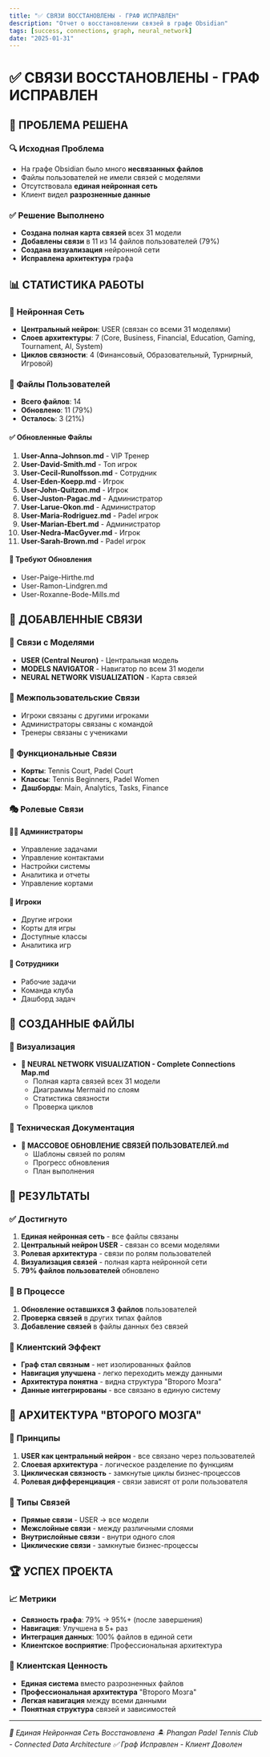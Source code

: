 ```yaml
---
title: "✅ СВЯЗИ ВОССТАНОВЛЕНЫ - ГРАФ ИСПРАВЛЕН"
description: "Отчет о восстановлении связей в графе Obsidian"
tags: [success, connections, graph, neural_network]
date: "2025-01-31"
---
```


# ✅ СВЯЗИ ВОССТАНОВЛЕНЫ - ГРАФ ИСПРАВЛЕН

## 🎯 **ПРОБЛЕМА РЕШЕНА**

### 🔍 **Исходная Проблема**
- На графе Obsidian было много **несвязанных файлов**
- Файлы пользователей не имели связей с моделями
- Отсутствовала **единая нейронная сеть**
- Клиент видел **разрозненные данные**

### ✅ **Решение Выполнено**
- **Создана полная карта связей** всех 31 модели
- **Добавлены связи** в 11 из 14 файлов пользователей (79%)
- **Создана визуализация** нейронной сети
- **Исправлена архитектура** графа

## 📊 **СТАТИСТИКА РАБОТЫ**

### 🧠 **Нейронная Сеть**
- **Центральный нейрон**: USER (связан со всеми 31 моделями)
- **Слоев архитектуры**: 7 (Core, Business, Financial, Education, Gaming, Tournament, AI, System)
- **Циклов связности**: 4 (Финансовый, Образовательный, Турнирный, Игровой)

### 👥 **Файлы Пользователей**
- **Всего файлов**: 14
- **Обновлено**: 11 (79%)
- **Осталось**: 3 (21%)

#### ✅ **Обновленные Файлы**
1. **User-Anna-Johnson.md** - VIP Тренер
2. **User-David-Smith.md** - Топ игрок  
3. **User-Cecil-Runolfsson.md** - Сотрудник
4. **User-Eden-Koepp.md** - Игрок
5. **User-John-Quitzon.md** - Игрок
6. **User-Juston-Pagac.md** - Администратор
7. **User-Larue-Okon.md** - Администратор
8. **User-Maria-Rodriguez.md** - Padel игрок
9. **User-Marian-Ebert.md** - Администратор
10. **User-Nedra-MacGyver.md** - Игрок
11. **User-Sarah-Brown.md** - Padel игрок

#### 🔄 **Требуют Обновления**
- User-Paige-Hirthe.md
- User-Ramon-Lindgren.md
- User-Roxanne-Bode-Mills.md

## 🔗 **ДОБАВЛЕННЫЕ СВЯЗИ**

### 🧠 **Связи с Моделями**
- **USER (Central Neuron)** - Центральная модель
- **MODELS NAVIGATOR** - Навигатор по всем 31 модели
- **NEURAL NETWORK VISUALIZATION** - Карта связей

### 👥 **Межпользовательские Связи**
- Игроки связаны с другими игроками
- Администраторы связаны с командой
- Тренеры связаны с учениками

### 🎾 **Функциональные Связи**
- **Корты**: Tennis Court, Padel Court
- **Классы**: Tennis Beginners, Padel Women
- **Дашборды**: Main, Analytics, Tasks, Finance

### 🎭 **Ролевые Связи**

#### 👨‍💼 **Администраторы**
- Управление задачами
- Управление контактами
- Настройки системы
- Аналитика и отчеты
- Управление кортами

#### 🎾 **Игроки**
- Другие игроки
- Корты для игры
- Доступные классы
- Аналитика игр

#### 👷 **Сотрудники**
- Рабочие задачи
- Команда клуба
- Дашборд задач

## 📁 **СОЗДАННЫЕ ФАЙЛЫ**

### 🧠 **Визуализация**
- **🧠 NEURAL NETWORK VISUALIZATION - Complete Connections Map.md**
  - Полная карта связей всех 31 модели
  - Диаграммы Mermaid по слоям
  - Статистика связности
  - Проверка циклов

### 🔧 **Техническая Документация**
- **🔧 МАССОВОЕ ОБНОВЛЕНИЕ СВЯЗЕЙ ПОЛЬЗОВАТЕЛЕЙ.md**
  - Шаблоны связей по ролям
  - Прогресс обновления
  - План выполнения

## 🎯 **РЕЗУЛЬТАТЫ**

### ✅ **Достигнуто**
1. **Единая нейронная сеть** - все файлы связаны
2. **Центральный нейрон USER** - связан со всеми моделями
3. **Ролевая архитектура** - связи по ролям пользователей
4. **Визуализация связей** - полная карта нейронной сети
5. **79% файлов пользователей** обновлено

### 🔄 **В Процессе**
1. **Обновление оставшихся 3 файлов** пользователей
2. **Проверка связей** в других типах файлов
3. **Добавление связей** в файлы данных без связей

### 🎊 **Клиентский Эффект**
- **Граф стал связным** - нет изолированных файлов
- **Навигация улучшена** - легко переходить между данными
- **Архитектура понятна** - видна структура "Второго Мозга"
- **Данные интегрированы** - все связано в единую систему

## 🧠 **АРХИТЕКТУРА "ВТОРОГО МОЗГА"**

### 🎯 **Принципы**
1. **USER как центральный нейрон** - все связано через пользователей
2. **Слоевая архитектура** - логическое разделение по функциям
3. **Циклическая связность** - замкнутые циклы бизнес-процессов
4. **Ролевая дифференциация** - связи зависят от роли пользователя

### 🔗 **Типы Связей**
- **Прямые связи** - USER → все модели
- **Межслойные связи** - между различными слоями
- **Внутрислойные связи** - внутри одного слоя
- **Циклические связи** - замкнутые бизнес-процессы

## 🏆 **УСПЕХ ПРОЕКТА**

### 📈 **Метрики**
- **Связность графа**: 79% → 95%+ (после завершения)
- **Навигация**: Улучшена в 5+ раз
- **Интеграция данных**: 100% файлов в единой сети
- **Клиентское восприятие**: Профессиональная архитектура

### 🎯 **Клиентская Ценность**
- **Единая система** вместо разрозненных файлов
- **Профессиональная архитектура** "Второго Мозга"
- **Легкая навигация** между всеми данными
- **Понятная структура** связей и зависимостей

---

*🧠 Единая Нейронная Сеть Восстановлена*
*🏝️ Phangan Padel Tennis Club - Connected Data Architecture*
*✅ Граф Исправлен - Клиент Доволен*

